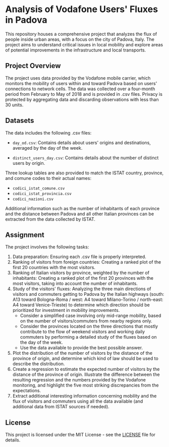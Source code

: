 # Analysis of Vodafone Users' Fluxes in Padova

This repository houses a comprehensive project that analyzes the flux of people inside urban areas, with a focus on the city of Padova, Italy. The project aims to understand critical issues in local mobility and explore areas of potential improvements in the infrastructure and local transports. 

## Project Overview

The project uses data provided by the Vodafone mobile carrier, which monitors the mobility of users within and toward Padova based on users' connections to network cells. The data was collected over a four-month period from February to May of 2018 and is provided in .csv files. Privacy is protected by aggregating data and discarding observations with less than 30 units.

## Datasets

The data includes the following .csv files:

- `day_od.csv`: Contains details about users' origins and destinations, averaged by the day of the week. 

- `distinct_users_day.csv`: Contains details about the number of distinct users by origin.

Three lookup tables are also provided to match the ISTAT country, province, and comune codes to their actual names:

- `codici_istat_comune.csv`
- `codici_istat_provincia.csv`
- `codici_nazioni.csv`

Additional information such as the number of inhabitants of each province and the distance between Padova and all other Italian provinces can be extracted from the data collected by ISTAT.

## Assignment

The project involves the following tasks:

1. Data preparation: Ensuring each .csv file is properly interpreted.
2. Ranking of visitors from foreign countries: Creating a ranked plot of the first 20 countries with the most visitors.
3. Ranking of Italian visitors by province, weighted by the number of inhabitants: Creating a ranked plot of the first 20 provinces with the most visitors, taking into account the number of inhabitants.
4. Study of the visitors' fluxes: Analyzing the three main directions of visitors and commuters getting to Padova by the Italian highways (south: A13 toward Bologna-Roma / west: A4 toward Milano-Torino / north-east: A4 toward Venice-Trieste) to determine which direction should be prioritized for investment in mobility improvements.
   - Consider a simplified case involving only mid-range mobility, based on the number of visitors/commuters from nearby regions only.
   - Consider the provinces located on the three directions that mostly contribute to the flow of weekend visitors and working daily commuters by performing a detailed study of the fluxes based on the day of the week.
   - Use the data available to provide the best possible answer.
5. Plot the distribution of the number of visitors by the distance of the province of origin, and determine which kind of law should be used to describe the distribution.
6. Create a regression to estimate the expected number of visitors by the distance of the province of origin. Illustrate the difference between the resulting regression and the numbers provided by the Vodafone monitoring, and highlight the five most striking discrepancies from the expectations.
7. Extract additional interesting information concerning mobility and the flux of visitors and commuters using all the data available (and additional data from ISTAT sources if needed).

## License

This project is licensed under the MIT License - see the [LICENSE](LICENSE) file for details.
